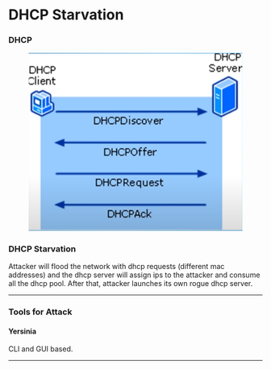 # DHCP Starvation

### DHCP

<figure><img src="../../.gitbook/assets/image (16).png" alt=""><figcaption></figcaption></figure>

### DHCP Starvation

Attacker will flood the network with dhcp requests (different mac addresses) and the dhcp server will assign ips to the attacker and consume all the dhcp pool. After that, attacker launches its own rogue dhcp server.

***

### Tools for Attack

#### Yersinia

CLI and GUI based.

***
